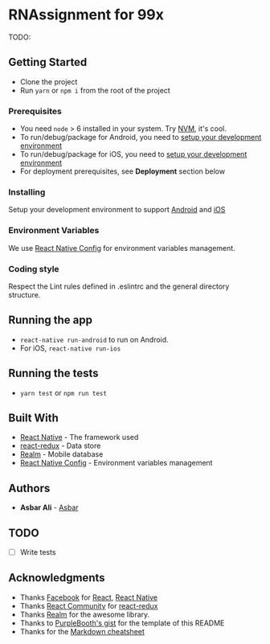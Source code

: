 # RNAssignment for 99x
TODO:

## Getting Started

* Clone the project
* Run `yarn` or `npm i` from the root of the project

### Prerequisites
 - You need `node` > 6 installed in your system. Try [NVM](https://github.com/creationix/nvm), it's cool.
 - To run/debug/package for Android, you need to [setup your development environment](https://developer.android.com/topic/instant-apps/getting-started/setup.html)
 - To run/debug/package for iOS, you need to [setup your development environment](https://developer.apple.com/library/content/documentation/IDEs/Conceptual/AppStoreDistributionTutorial/Setup/Setup.html)
 - For deployment prerequisites, see **Deployment** section below

### Installing
Setup your development environment to support [Android](https://developer.android.com/topic/instant-apps/getting-started/setup.html) and [iOS](https://developer.apple.com/library/content/documentation/IDEs/Conceptual/AppStoreDistributionTutorial/Setup/Setup.html)

### Environment Variables
We use [React Native Config](https://github.com/luggit/react-native-config) for environment variables management.

### Coding style
Respect the Lint rules defined in .eslintrc and the general directory structure.

## Running the app
* `react-native run-android` to run on Android.
* For iOS, `react-native run-ios`

## Running the tests
* `yarn test` or `npm run test`

## Built With
* [React Native](https://facebook.github.io/react-native/) - The framework used
* [react-redux](https://github.com/reactjs/react-redux) - Data store
* [Realm](https://realm.io/) - Mobile database
* [React Native Config](https://github.com/luggit/react-native-config) - Environment variables management

## Authors
* **Asbar Ali** - [Asbar](https://github.com/AsbarAli/)

## TODO
- [ ] Write tests

## Acknowledgments
* Thanks [Facebook](https://github.com/facebook) for [React](https://github.com/facebook/react/), [React Native](https://github.com/facebook/react-native)
* Thanks [React Community](https://github.com/reactjs) for [react-redux](https://github.com/reactjs/react-redux)
* Thanks [Realm](https://realm.io/) for the awesome library.
* Thanks to [PurpleBooth's gist](https://gist.github.com/PurpleBooth/109311bb0361f32d87a2) for the template of this README
* Thanks for the [Markdown cheatsheet](https://github.com/adam-p/markdown-here/wiki/Markdown-Cheatsheet)
